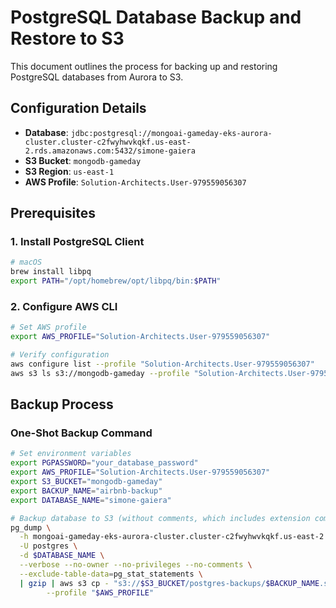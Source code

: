 # PostgreSQL Database Backup and Restore to S3

This document outlines the process for backing up and restoring PostgreSQL databases from Aurora to S3.

## Configuration Details

- **Database**: `jdbc:postgresql://mongoai-gameday-eks-aurora-cluster.cluster-c2fwyhwvkqkf.us-east-2.rds.amazonaws.com:5432/simone-gaiera`
- **S3 Bucket**: `mongodb-gameday`
- **S3 Region**: `us-east-1`
- **AWS Profile**: `Solution-Architects.User-979559056307`

## Prerequisites

### 1. Install PostgreSQL Client
```bash
# macOS
brew install libpq
export PATH="/opt/homebrew/opt/libpq/bin:$PATH"
```

### 2. Configure AWS CLI
```bash
# Set AWS profile
export AWS_PROFILE="Solution-Architects.User-979559056307"

# Verify configuration
aws configure list --profile "Solution-Architects.User-979559056307"
aws s3 ls s3://mongodb-gameday --profile "Solution-Architects.User-979559056307"
```

## Backup Process

### One-Shot Backup Command

```bash
# Set environment variables
export PGPASSWORD="your_database_password"
export AWS_PROFILE="Solution-Architects.User-979559056307"
export S3_BUCKET="mongodb-gameday"
export BACKUP_NAME="airbnb-backup"
export DATABASE_NAME="simone-gaiera"

# Backup database to S3 (without comments, which includes extension comments)
pg_dump \
  -h mongoai-gameday-eks-aurora-cluster.cluster-c2fwyhwvkqkf.us-east-2.rds.amazonaws.com \
  -U postgres \
  -d $DATABASE_NAME \
  --verbose --no-owner --no-privileges --no-comments \
  --exclude-table-data=pg_stat_statements \
  | gzip | aws s3 cp - "s3://$S3_BUCKET/postgres-backups/$BACKUP_NAME.sql.gz" \
        --profile "$AWS_PROFILE"
```
